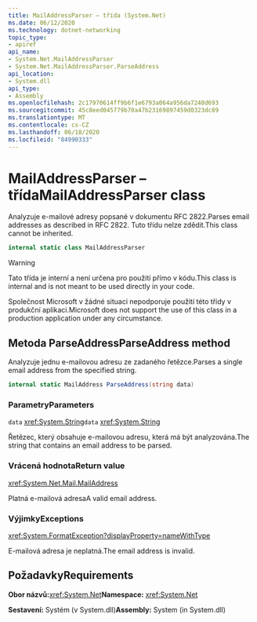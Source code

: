 ```yaml
---
title: MailAddressParser – třída (System.Net)
ms.date: 06/12/2020
ms.technology: dotnet-networking
topic_type:
- apiref
api_name:
- System.Net.MailAddressParser
- System.Net.MailAddressParser.ParseAddress
api_location:
- System.dll
api_type:
- Assembly
ms.openlocfilehash: 2c17970614ff9b6f1e6793a064a956da7248d693
ms.sourcegitcommit: 45c8eed045779b70a47b23169897459d0323dc89
ms.translationtype: MT
ms.contentlocale: cs-CZ
ms.lasthandoff: 06/18/2020
ms.locfileid: "84990333"
---
```

# <a name="mailaddressparser-class"></a><span data-ttu-id="d5637-102">MailAddressParser – třída</span><span class="sxs-lookup"><span data-stu-id="d5637-102">MailAddressParser class</span></span>

<span data-ttu-id="d5637-103">Analyzuje e-mailové adresy popsané v dokumentu RFC 2822.</span><span class="sxs-lookup"><span data-stu-id="d5637-103">Parses email addresses as described in RFC 2822.</span></span> <span data-ttu-id="d5637-104">Tuto třídu nelze zdědit.</span><span class="sxs-lookup"><span data-stu-id="d5637-104">This class cannot be inherited.</span></span>

```csharp
internal static class MailAddressParser
```

> [!WARNING]
> <span data-ttu-id="d5637-105">Tato třída je interní a není určena pro použití přímo v kódu.</span><span class="sxs-lookup"><span data-stu-id="d5637-105">This class is internal and is not meant to be used directly in your code.</span></span>
>
> <span data-ttu-id="d5637-106">Společnost Microsoft v žádné situaci nepodporuje použití této třídy v produkční aplikaci.</span><span class="sxs-lookup"><span data-stu-id="d5637-106">Microsoft does not support the use of this class in a production application under any circumstance.</span></span>

## <a name="parseaddress-method"></a><span data-ttu-id="d5637-107">Metoda ParseAddress</span><span class="sxs-lookup"><span data-stu-id="d5637-107">ParseAddress method</span></span>

<span data-ttu-id="d5637-108">Analyzuje jednu e-mailovou adresu ze zadaného řetězce.</span><span class="sxs-lookup"><span data-stu-id="d5637-108">Parses a single email address from the specified string.</span></span>

```csharp
internal static MailAddress ParseAddress(string data)
```

### <a name="parameters"></a><span data-ttu-id="d5637-109">Parametry</span><span class="sxs-lookup"><span data-stu-id="d5637-109">Parameters</span></span>

<span data-ttu-id="d5637-110">`data` <xref:System.String></span><span class="sxs-lookup"><span data-stu-id="d5637-110">`data` <xref:System.String></span></span>

<span data-ttu-id="d5637-111">Řetězec, který obsahuje e-mailovou adresu, která má být analyzována.</span><span class="sxs-lookup"><span data-stu-id="d5637-111">The string that contains an email address to be parsed.</span></span>

### <a name="return-value"></a><span data-ttu-id="d5637-112">Vrácená hodnota</span><span class="sxs-lookup"><span data-stu-id="d5637-112">Return value</span></span>

<xref:System.Net.Mail.MailAddress>

<span data-ttu-id="d5637-113">Platná e-mailová adresa</span><span class="sxs-lookup"><span data-stu-id="d5637-113">A valid email address.</span></span>

### <a name="exceptions"></a><span data-ttu-id="d5637-114">Výjimky</span><span class="sxs-lookup"><span data-stu-id="d5637-114">Exceptions</span></span>

<xref:System.FormatException?displayProperty=nameWithType>

<span data-ttu-id="d5637-115">E-mailová adresa je neplatná.</span><span class="sxs-lookup"><span data-stu-id="d5637-115">The email address is invalid.</span></span>

## <a name="requirements"></a><span data-ttu-id="d5637-116">Požadavky</span><span class="sxs-lookup"><span data-stu-id="d5637-116">Requirements</span></span>

<span data-ttu-id="d5637-117">**Obor názvů:**<xref:System.Net></span><span class="sxs-lookup"><span data-stu-id="d5637-117">**Namespace:** <xref:System.Net></span></span>

<span data-ttu-id="d5637-118">**Sestavení:** Systém (v System.dll)</span><span class="sxs-lookup"><span data-stu-id="d5637-118">**Assembly:** System (in System.dll)</span></span>
